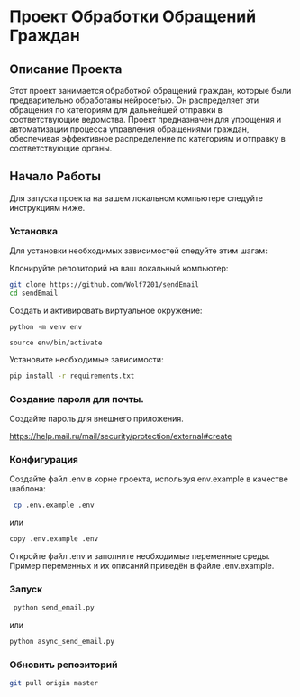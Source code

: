 # Проект Обработки Обращений Граждан

## Описание Проекта

Этот проект занимается обработкой обращений граждан, которые были предварительно обработаны нейросетью. Он распределяет
эти обращения по категориям для дальнейшей отправки в соответствующие ведомства. Проект предназначен для упрощения и
автоматизации процесса управления обращениями граждан, обеспечивая эффективное распределение по категориям и отправку в
соответствующие органы.

## Начало Работы

Для запуска проекта на вашем локальном компьютере следуйте инструкциям ниже.

### Установка

Для установки необходимых зависимостей следуйте этим шагам:

Клонируйте репозиторий на ваш локальный компьютер:

   ```bash
   git clone https://github.com/Wolf7201/sendEmail
   cd sendEmail
   ```

Cоздать и активировать виртуальное окружение:

```
python -m venv env
```

```
source env/bin/activate
```

Установите необходимые зависимости:

   ```bash
   pip install -r requirements.txt
   ```

### Создание пароля для почты.

Создайте пароль для внешнего приложения.

https://help.mail.ru/mail/security/protection/external#create

### Конфигурация

Создайте файл .env в корне проекта, используя env.example в качестве шаблона:

   ```bash
    cp .env.example .env
   ```

или

   ```bash
   copy .env.example .env
   ```

Откройте файл .env и заполните необходимые переменные среды. Пример переменных и их описаний приведён в файле
.env.example.

### Запуск

   ```bash
    python send_email.py
   ```

или

   ```bash
   python async_send_email.py
   ```

### Обновить репозиторий

   ```bash
   git pull origin master
   ```


